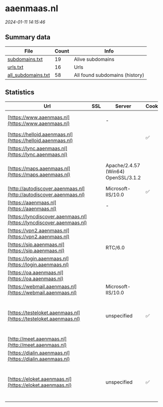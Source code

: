 # aaenmaas.nl
*2024-01-11 14:15:46*
## Summary data


| File       | Count | Info |
|------------|-------|------|
|[subdomains.txt](/data/aaenmaas.nl/subdomains.txt)|19|Alive subdomains|
|[urls.txt](/data/aaenmaas.nl/urls.txt)|16|Urls|
|[all_subdomains.txt](/data/aaenmaas.nl/all_subdomains.txt)|58|All found subdomains (history)|


## Statistics


| Url | SSL | Server | Cookie | HSTS | CSP | XFO | XXP | RP | Tech |Title |
|------------|-------|------|------|------|------|------|------|------|------|------|
|[https://www.aaenmaas.nl](https://www.aaenmaas.nl)| |-| |:white_check_mark: | :white_check_mark:| :white_check_mark: | :white_check_mark: | :white_check_mark: |Google Tag Manager HSTS Microsoft ASP.NET:-|Home - Waterscha...|
|[https://helloid.aaenmaas.nl](https://helloid.aaenmaas.nl)| ||:white_check_mark: |:white_check_mark: |:warning: | :white_check_mark: | | :white_check_mark: |Azure HSTS|Object moved|
|[https://lync.aaenmaas.nl](https://lync.aaenmaas.nl)| || |:white_check_mark: | | | | :white_check_mark: |HSTS|403 - Forbidden:...|
|[https://maps.aaenmaas.nl](https://maps.aaenmaas.nl)| |Apache/2.4.57 (Win64) OpenSSL/3.1.2| |:white_check_mark: | :white_check_mark:| :white_check_mark: | :white_check_mark: | :white_check_mark: |Apache HTTP Server:2.4.57 OpenSSL:3.1.2 Windows Server|302 Found|
|[http://autodiscover.aaenmaas.nl](http://autodiscover.aaenmaas.nl)| |Microsoft-IIS/10.0|:white_check_mark: |:white_check_mark: | | :white_check_mark: | :white_check_mark: | :white_check_mark: |IIS:10.0 Microsoft ASP.NET Windows Server||
|[https://aaenmaas.nl](https://aaenmaas.nl)| |-| |:white_check_mark: | :white_check_mark:| :white_check_mark: | :white_check_mark: | :white_check_mark: |HSTS Microsoft ASP.NET:-|Object moved|
|[https://lyncdiscover.aaenmaas.nl](https://lyncdiscover.aaenmaas.nl)| || | | | | | :white_check_mark: |||
|[https://vpn2.aaenmaas.nl](https://vpn2.aaenmaas.nl)| || |:white_check_mark: |:warning: | :white_check_mark: | :white_check_mark: | :white_check_mark: |HSTS||
|[https://sip.aaenmaas.nl](https://sip.aaenmaas.nl)| |RTC/6.0| |:white_check_mark: | | | | :white_check_mark: |HSTS||
|[https://login.aaenmaas.nl](https://login.aaenmaas.nl)| || |:white_check_mark: | | :white_check_mark: | :white_check_mark: | :white_check_mark: |||
|[https://oa.aaenmaas.nl](https://oa.aaenmaas.nl)| || | | | | | :white_check_mark: |||
|[https://webmail.aaenmaas.nl](https://webmail.aaenmaas.nl)| |Microsoft-IIS/10.0| | | | | | :white_check_mark: |HSTS IIS:10.0 Microsoft ASP.NET Windows Server||
|[https://testeloket.aaenmaas.nl](https://testeloket.aaenmaas.nl)| |unspecified|:white_check_mark: |:white_check_mark: | :white_check_mark:| :white_check_mark: | :white_check_mark: | :white_check_mark: |Apache Tomcat Fourthwall:1.0.190.041 Fourthwall:eloket_ui_main-2023.352.001 HSTS Java MariaDB Skolengo:1.0.190.041|Djuma portal|
|[http://meet.aaenmaas.nl](http://meet.aaenmaas.nl)| || |:white_check_mark: | | | | :white_check_mark: ||Document Moved|
|[https://dialin.aaenmaas.nl](https://dialin.aaenmaas.nl)| || |:white_check_mark: | | | | :white_check_mark: |HSTS|Conferencing Dia...|
|[https://eloket.aaenmaas.nl](https://eloket.aaenmaas.nl)| |unspecified|:white_check_mark: |:white_check_mark: | :white_check_mark:| :white_check_mark: | :white_check_mark: | :white_check_mark: |Apache Tomcat Fourthwall:1.0.190.041 Fourthwall:eloket_ui_main-2023.352.001 HSTS Java MariaDB Skolengo:1.0.190.041|Djuma portal|
